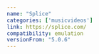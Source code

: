 ```yaml
---
name: "Splice"
categories: ['musicvideos']
link: https://splice.com/
compatibility: emulation
versionFrom: "5.0.6"
---
```


